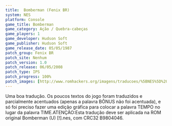 ```yaml
---
title:  Bomberman (Fenix BR)
system: NES
platform: Console
game_title: Bomberman
game_category: Ação / Quebra-cabeças
game_players: 1
game_developer: Hudson Soft
game_publisher: Hudson Soft
game_release_date: 05/05/1987
patch_group: Fenix BR
patch_site: Nenhum
patch_version: 1.0
patch_release: 06/05/2008
patch_type: IPS
patch_progress: 100%
patch_images: [http://www.romhackers.org/imagens/traducoes/%5BNES%5D%20Bomberman%20-%20Fenix%20BR%20-%201.png,http://www.romhackers.org/imagens/traducoes/%5BNES%5D%20Bomberman%20-%20Fenix%20BR%20-%202.png,http://www.romhackers.org/imagens/traducoes/%5BNES%5D%20Bomberman%20-%20Fenix%20BR%20-%203.png]
---
```

Uma boa tradução. Os poucos textos do jogo foram traduzidos e parcialmente acentuados (apenas a palavra BÔNUS não foi acentuada), e só foi preciso fazer uma edição gráfica para colocar a palavra TEMPO no lugar da palavra TIME.ATENÇÃO:Esta tradução deve ser aplicada na ROM original Bomberman (U) [!].nes, com CRC32 B9804046.